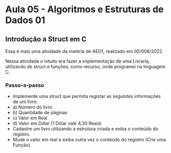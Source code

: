 # Aula 05 - Algoritmos e Estruturas de Dados 01
## Introdução a Struct em C

Essa é mais uma atividade da matéria de AED1, realizado em 05/008/2022.

Nessa atividade o intuito era fazer a implementação de uma Livraria, utilizando de struct e funções, como recurso, onde programei na linguagem C.

### Passo-a-passo

- Implemente uma struct que permita registar as seguintes informações de um livro:
- a) Número do livro
- b) Quantidade de páginas
- c) Valor em Real
- d) Valor em Dólar (1 Dólar vale 4,30 Reais)
- Cadastre um livro utilizando a estrutura criada e exiba o conteúdo do registro.
- Mude o valor em real e exiba outra vez o conteúdo do registro (Crie uma Função)

